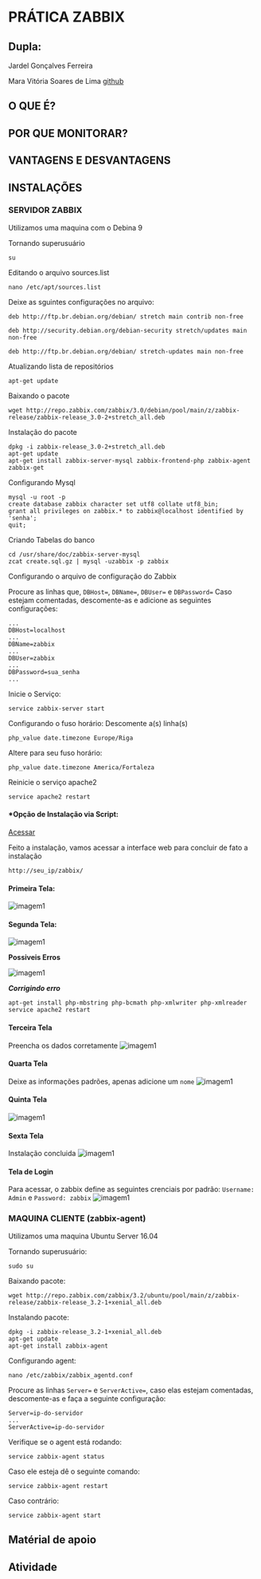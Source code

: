 # PRÁTICA ZABBIX

## Dupla:
Jardel Gonçalves Ferreira

Mara Vitória Soares de Lima [github](https://github.com/mara04/)

## O QUE É?

## POR QUE MONITORAR?

## VANTAGENS E DESVANTAGENS

## INSTALAÇÕES

### SERVIDOR ZABBIX
Utilizamos uma maquina com o Debina 9

Tornando superusuário
```
su
```
Editando o arquivo sources.list
```
nano /etc/apt/sources.list
```
Deixe as sguintes configurações no arquivo:
```
deb http://ftp.br.debian.org/debian/ stretch main contrib non-free

deb http://security.debian.org/debian-security stretch/updates main non-free

deb http://ftp.br.debian.org/debian/ stretch-updates main non-free
```
Atualizando lista de repositórios
```
apt-get update
```
Baixando o pacote
```
wget http://repo.zabbix.com/zabbix/3.0/debian/pool/main/z/zabbix-release/zabbix-release_3.0-2+stretch_all.deb
```
Instalação do pacote
```
dpkg -i zabbix-release_3.0-2+stretch_all.deb
apt-get update
apt-get install zabbix-server-mysql zabbix-frontend-php zabbix-agent zabbix-get

```
Configurando Mysql
```
mysql -u root -p
create database zabbix character set utf8 collate utf8_bin;
grant all privileges on zabbix.* to zabbix@localhost identified by 'senha';
quit;
```
Criando Tabelas do banco
```
cd /usr/share/doc/zabbix-server-mysql
zcat create.sql.gz | mysql -uzabbix -p zabbix
```
Configurando o arquivo de configuração do Zabbix

Procure as linhas que, `DBHost=`, `DBName=`, `DBUser=` e `DBPassword=`
Caso estejam comentadas, descomente-as e adicione as seguintes configurações:
```
...
DBHost=localhost
...
DBName=zabbix
...
DBUser=zabbix
...
DBPassword=sua_senha
...
```
Inicie o Serviço:
```
service zabbix-server start
```

Configurando o fuso horário:
Descomente a(s) linha(s)
```
php_value date.timezone Europe/Riga
```
Altere para seu fuso horário:
```
php_value date.timezone America/Fortaleza
```
Reinicie o serviço apache2
```
service apache2 restart
```
#### *Opção de Instalação via Script:
[Acessar](https://github.com/JardelGoncalves/script-install-zabbix-debian)

Feito a instalação, vamos acessar a interface web para concluir de fato a instalação
```
http://seu_ip/zabbix/
```
#### Primeira Tela:

![imagem1](imagens/09.png)

#### Segunda Tela:

![imagem1](imagens/11.png)

**Possiveis Erros**

![imagem1](imagens/10.png)

***Corrigindo erro***
```
apt-get install php-mbstring php-bcmath php-xmlwriter php-xmlreader
service apache2 restart
```
#### Terceira Tela
Preencha os dados corretamente
![imagem1](imagens/12.png)

#### Quarta Tela
Deixe as informações padrões, apenas adicione um `nome`
![imagem1](imagens/13.png)

#### Quinta Tela

![imagem1](imagens/14.png)

#### Sexta Tela
Instalação concluida
![imagem1](imagens/15.png)

#### Tela de Login
Para acessar, o zabbix define as seguintes crenciais por padrão:
`Username: Admin` e `Password: zabbix`
![imagem1](imagens/16.png)




### MAQUINA CLIENTE (zabbix-agent)
Utilizamos uma maquina Ubuntu Server 16.04

Tornando superusuário:
```
sudo su
```

Baixando pacote:
```
wget http://repo.zabbix.com/zabbix/3.2/ubuntu/pool/main/z/zabbix-release/zabbix-release_3.2-1+xenial_all.deb
```
Instalando pacote:
```
dpkg -i zabbix-release_3.2-1+xenial_all.deb
apt-get update
apt-get install zabbix-agent
```

Configurando agent:
```
nano /etc/zabbix/zabbix_agentd.conf
```
Procure as linhas `Server=` e `ServerActive=`, caso elas estejam comentadas, descomente-as e faça a seguinte configuração:
```
Server=ip-do-servidor
...
ServerActive=ip-do-servidor
```

Verifique se o agent está rodando:
```
service zabbix-agent status
```
Caso ele esteja dê o seguinte comando:
```
service zabbix-agent restart
```
Caso contrário:
```
service zabbix-agent start
```
## Matérial de apoio

## Atividade
